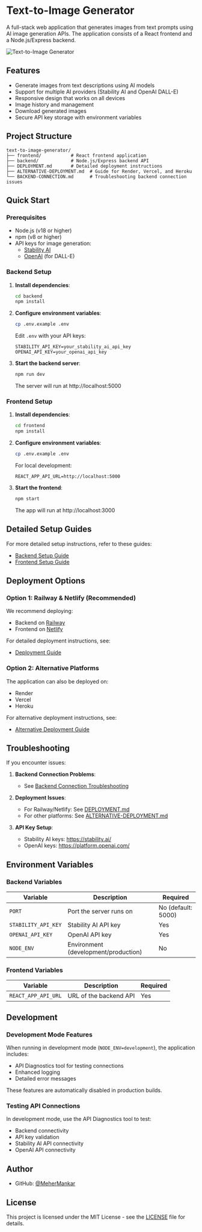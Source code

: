 # Text-to-Image Generator

A full-stack web application that generates images from text prompts using AI image generation APIs. The application consists of a React frontend and a Node.js/Express backend.

![Text-to-Image Generator](https://via.placeholder.com/800x400?text=Text-to-Image+Generator)

## Features

- Generate images from text descriptions using AI models
- Support for multiple AI providers (Stability AI and OpenAI DALL-E)
- Responsive design that works on all devices
- Image history and management
- Download generated images
- Secure API key storage with environment variables

## Project Structure

```
text-to-image-generator/
├── frontend/           # React frontend application
├── backend/            # Node.js/Express backend API
├── DEPLOYMENT.md       # Detailed deployment instructions
├── ALTERNATIVE-DEPLOYMENT.md  # Guide for Render, Vercel, and Heroku
└── BACKEND-CONNECTION.md      # Troubleshooting backend connection issues
```

## Quick Start

### Prerequisites

- Node.js (v18 or higher)
- npm (v8 or higher)
- API keys for image generation:
  - [Stability AI](https://stability.ai/)
  - [OpenAI](https://platform.openai.com/) (for DALL-E)

### Backend Setup

1. **Install dependencies**:
   ```bash
   cd backend
   npm install
   ```

2. **Configure environment variables**:
   ```bash
   cp .env.example .env
   ```
   Edit `.env` with your API keys:
   ```
   STABILITY_API_KEY=your_stability_ai_api_key
   OPENAI_API_KEY=your_openai_api_key
   ```

3. **Start the backend server**:
   ```bash
   npm run dev
   ```
   The server will run at http://localhost:5000

### Frontend Setup

1. **Install dependencies**:
   ```bash
   cd frontend
   npm install
   ```

2. **Configure environment variables**:
   ```bash
   cp .env.example .env
   ```
   For local development:
   ```
   REACT_APP_API_URL=http://localhost:5000
   ```

3. **Start the frontend**:
   ```bash
   npm start
   ```
   The app will run at http://localhost:3000

## Detailed Setup Guides

For more detailed setup instructions, refer to these guides:

- [Backend Setup Guide](backend/README.md)
- [Frontend Setup Guide](frontend/README.md)

## Deployment Options

### Option 1: Railway & Netlify (Recommended)

We recommend deploying:
- Backend on [Railway](https://railway.app/)
- Frontend on [Netlify](https://netlify.com/)

For detailed deployment instructions, see:
- [Deployment Guide](DEPLOYMENT.md)

### Option 2: Alternative Platforms

The application can also be deployed on:
- Render
- Vercel
- Heroku

For alternative deployment instructions, see:
- [Alternative Deployment Guide](ALTERNATIVE-DEPLOYMENT.md)

## Troubleshooting

If you encounter issues:

1. **Backend Connection Problems**:
   - See [Backend Connection Troubleshooting](BACKEND-CONNECTION.md)

2. **Deployment Issues**:
   - For Railway/Netlify: See [DEPLOYMENT.md](DEPLOYMENT.md)
   - For other platforms: See [ALTERNATIVE-DEPLOYMENT.md](ALTERNATIVE-DEPLOYMENT.md)

3. **API Key Setup**:
   - Stability AI keys: https://stability.ai/
   - OpenAI keys: https://platform.openai.com/

## Environment Variables

### Backend Variables

| Variable | Description | Required |
|----------|-------------|----------|
| `PORT` | Port the server runs on | No (default: 5000) |
| `STABILITY_API_KEY` | Stability AI API key | Yes |
| `OPENAI_API_KEY` | OpenAI API key | Yes |
| `NODE_ENV` | Environment (development/production) | No |

### Frontend Variables

| Variable | Description | Required |
|----------|-------------|----------|
| `REACT_APP_API_URL` | URL of the backend API | Yes |

## Development

### Development Mode Features

When running in development mode (`NODE_ENV=development`), the application includes:
- API Diagnostics tool for testing connections
- Enhanced logging
- Detailed error messages

These features are automatically disabled in production builds.

### Testing API Connections

In development mode, use the API Diagnostics tool to test:
- Backend connectivity
- API key validation
- Stability AI API connectivity
- OpenAI API connectivity

## Author

- GitHub: [@MeherMankar](https://github.com/MeherMankar)

## License

This project is licensed under the MIT License - see the [LICENSE](LICENSE) file for details.